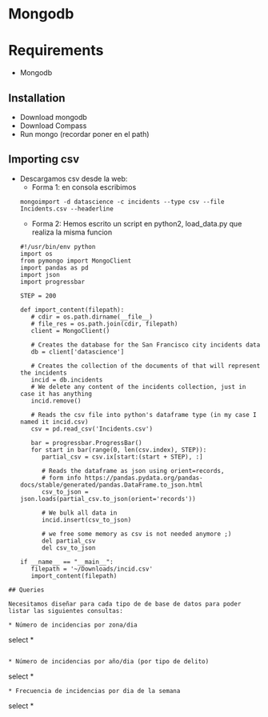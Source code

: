 # Mongodb

# Requirements
* Mongodb

## Installation
* Download mongodb
* Download Compass
* Run mongo (recordar poner en el path)

## Importing csv
* Descargamos csv desde la web:
  * Forma 1: en consola escribimos
  ```
  mongoimport -d datascience -c incidents --type csv --file Incidents.csv --headerline
  ```
  * Forma 2: Hemos escrito un script en python2, load_data.py que realiza la misma funcion
  ```
  #!/usr/bin/env python
  import os
  from pymongo import MongoClient
  import pandas as pd
  import json
  import progressbar

  STEP = 200

  def import_content(filepath):
     # cdir = os.path.dirname(__file__)
     # file_res = os.path.join(cdir, filepath)
     client = MongoClient()

     # Creates the database for the San Francisco city incidents data
     db = client['datascience']

     # Creates the collection of the documents of that will represent the incidents
     incid = db.incidents
     # We delete any content of the incidents collection, just in case it has anything
     incid.remove()

     # Reads the csv file into python's dataframe type (in my case I named it incid.csv)
     csv = pd.read_csv('Incidents.csv')

     bar = progressbar.ProgressBar()
     for start in bar(range(0, len(csv.index), STEP)):
        partial_csv = csv.ix[start:(start + STEP), :]

        # Reads the dataframe as json using orient=records,
        # form info https://pandas.pydata.org/pandas-docs/stable/generated/pandas.DataFrame.to_json.html
        csv_to_json = json.loads(partial_csv.to_json(orient='records'))

        # We bulk all data in
        incid.insert(csv_to_json)

        # we free some memory as csv is not needed anymore ;)
        del partial_csv
        del csv_to_json
        
  if __name__ == "__main__":
     filepath = '~/Downloads/incid.csv'
     import_content(filepath)
 ``` 
## Queries

Necesitamos diseñar para cada tipo de de base de datos para poder listar las siguientes consultas:

* Número de incidencias por zona/dia

```
select *
```

* Número de incidencias por año/dia (por tipo de delito)

```
select *
```
* Frecuencia de incidencias por dia de la semana

```
select *
```

